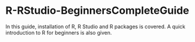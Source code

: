 # R-RStudio-BeginnersCompleteGuide
In this guide, installation of R, R Studio and R packages is covered. A quick introduction to R for beginners is also given.
